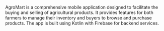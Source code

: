

AgroMart is a comprehensive mobile application designed to facilitate the buying and selling of agricultural products. It provides features for both farmers to manage their inventory and buyers to browse and purchase products. The app is built using  Kotlin with Firebase for backend services.




  


